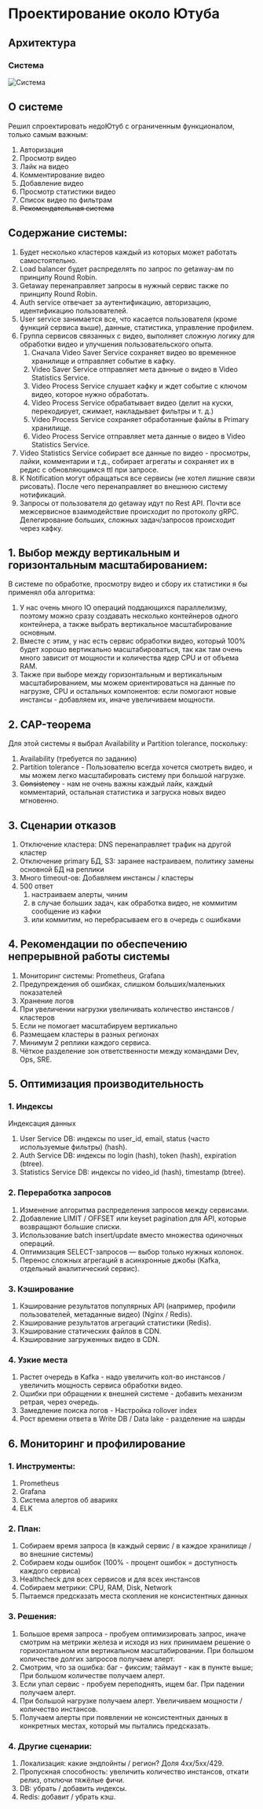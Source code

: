 # Проектирование около Ютуба

## Архитектура
### Система
![Система](./system-diagram.drawio.png)

## О системе
Решил спроектировать недоЮтуб с ограниченным функционалом, только самым важным:
1. Авторизация
2. Просмотр видео
3. Лайк на видео
4. Комментирование видео
5. Добавление видео
6. Просмотр статистики видео
7. Список видео по фильтрам
8. ~~Рекомендательная система~~

## Содержание системы:
1. Будет несколько кластеров каждый из которых может работать самостоятельно.
2. Load balancer будет распределять по запрос по getaway-ам по принципу Round Robin.
3. Getaway перенаправляет запросы в нужный сервис также по принципу Round Robin.
4. Auth service отвечает за аутентификацию, авторизацию, идентификацию пользователей.
5. User service занимается все, что касается пользователя (кроме функций сервиса выше), данные, статистика, управление профилем.
6. Группа сервисов связанных с видео, выполняет сложную логику для обработки видео и улучшения пользовательского опыта.
   1. Сначала Video Saver Service сохраняет видео во временное хранилище и отправляет событие в кафку.
   2. Video Saver Service отправляет мета данные о видео в Video Statistics Service.
   3. Video Process Service слушает кафку и ждет событие с ключом видео, которое нужно обработать.
   4. Video Process Service обрабатывает видео (делит на куски, перекодирует, сжимает, накладывает фильтры и т. д.)
   5. Video Process Service сохраняет обработанные файлы в Primary хранилище.
   6. Video Process Service отправляет мета данные о видео в Video Statistics Service.
7. Video Statistics Service собирает все данные по видео - просмотры, лайки, комментарии и т.д., собирает агрегаты
и сохраняет их в редис с обновляющимся ttl при запросе.
8. К Notification могут обращаться все сервисы (не хотел лишние связи рисовать). После чего перенаправляет во
внешнюю систему нотификаций.
9. Запросы от пользователя до getaway идут по Rest API. Почти все межсервисное взаимодействие происходит по протоколу gRPC.
Делегирование больших, сложных задач/запросов происходит через кафку.
 

## 1. Выбор между вертикальным и горизонтальным масштабированием:
В системе по обработке, просмотру видео и сбору их статистики я бы применял оба алгоритма:
1. У нас очень много IO операций поддающихся параллелизму, поэтому можно сразу создавать несколько контейнеров одного 
контейнера, а также выбрать вертикальное масштабирование основным.
2. Вместе с этим, у нас есть сервис обработки видео, который 100% будет хорошо вертикально масштабироваться, так как 
там очень много зависит от мощности и количества ядер CPU и от объема RAM.
3. Также при выборе между горизонтальным и вертикальным масштабированием, мы можем ориентироваться на данные по нагрузке,
CPU и остальных компонентов: если помогают новые инстансы - добавляем их, иначе увеличиваем мощности.

## 2. CAP-теорема
Для этой системы я выбрал Availability и Partition tolerance, поскольку:
1. Availability (требуется по заданию)
2. Partition tolerance - Пользователю всегда хочется смотреть видео, и мы можем легко масштабировать систему при большой нагрузке.
3. ~~Consistency~~ - нам не очень важны каждый лайк, каждый комментарий, остальная статистика и загруска новых видео мгновенно.

## 3. Сценарии отказов
1. Отключение кластера: DNS перенаправляет трафик на другой кластер
2. Отключение primary БД, S3: заранее настраиваем, политику замены основной БД на реплики 
3. Много timeout-ов: Добавляем инстансы / кластеры
4. 500 ответ
   1. настраиваем алерты, чиним
   2. в случае больших задач, как обработка видео, не коммитим сообщение из кафки
   3. или коммитим, но перебрасываем его в очередь с ошибками

## 4. Рекомендации по обеспечению непрерывной работы системы
1. Мониторинг системы: Prometheus, Grafana
2. Предупреждения об ошибках, слишком больших/маленьких показателей
3. Хранение логов
4. При увеличении нагрузки увеличивать количество инстансов / кластеров
5. Если не помогает масштабируем вертикально
6. Размещаем кластеры в разных регионах
7. Минимум 2 реплики каждого сервиса.
8. Чёткое разделение зон ответственности между командами Dev, Ops, SRE.

## 5. Оптимизация производительность

### 1. Индексы 
 Индексация данных
1. User Service DB: индексы по user_id, email, status (часто используемые фильтры) (hash).
2. Auth Service DB: индексы по login (hash), token (hash), expiration (btree).
3. Statistics Service DB: индексы по video_id (hash), timestamp (btree).

### 2. Переработка запросов
1. Изменение алгоритма распределения запросов между сервисами.
2. Добавление LIMIT / OFFSET или keyset pagination для API, которые возвращают большие списки.
3. Использование batch insert/update вместо множества одиночных операций.
4. Оптимизация SELECT-запросов — выбор только нужных колонок.
5. Перенос сложных агрегаций в асинхронные джобы (Kafka, отдельный аналитический сервис).

### 3. Кэширование
1. Кэширование результатов популярных API (например, профили пользователей, метаданные видео) (Nginx / Redis).
2. Кэширование результатов агрегаций статистики (Redis).
3. Кэширование статических файлов в CDN.
4. Кэширование загруженных видео в CDN.

### 4. Узкие места
1. Растет очередь в Kafka - надо увеличить кол-во инстансов / увеличить мощность сервиса обработки видео.
2. Ошибки при обращении к внешней системе - добавить механизм ретрая, через очередь.
3. Замедление поиска логов - Настройка rollover index
4. Рост времени ответа в Write DB / Data lake - разделение на шарды

## 6. Мониторинг и профилирование

### 1. Инструменты:
1. Prometheus
2. Grafana
3. Система алертов об авариях
4. ELK

### 2. План:
1. Собираем время запроса (в каждый сервис / в каждое хранилище / во внешние системы)
2. Собираем коды ошибок (100% - процент ошибок = доступность каждого сервиса)
3. Healthcheck для всех сервисов и для всех инстансов
4. Собираем метрики: CPU, RAM, Disk, Network
5. Пытаемся предсказать места скопления не консистентных данных

### 3. Решения:
1. Большое время запроса - пробуем оптимизировать запрос, иначе смотрим на метрики железа и исходя из них принимаем
решение о горизонтальном или вертикальном масштабировании. При большом количестве долгих запросов получаем алерт.
2. Смотрим, что за ошибка: баг - фиксим; таймаут - как в пункте выше; При большом количестве получаем алерт.
3. Если упал сервис - пробуем переподнять, ищем баг. При падении получаем алерт.
4. При большой нагрузке получаем алерт. Увеличиваем мощности / количество инстансов.
5. Получаем алерты при появлении не консистентных данных в конкретных местах, который мы пытались предсказать.

### 4. Другие сценарии:
1. Локализация: какие эндпойнты / регион? Доля 4xx/5xx/429.
2. Пропускная способность: увеличить количество инстансов, откати релиз, отключи тяжёлые фичи.
3. DB: убрать / добавить индексы.
4. Redis: добавит / убрать кэш.